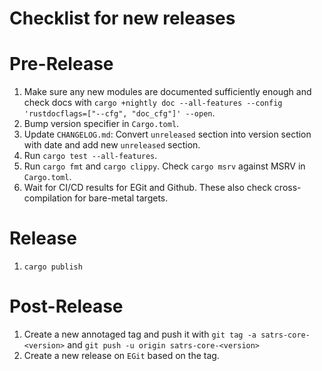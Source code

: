 Checklist for new releases
=======

# Pre-Release

1. Make sure any new modules are documented sufficiently enough and check docs with
   `cargo +nightly doc --all-features --config 'rustdocflags=["--cfg", "doc_cfg"]' --open`.
2. Bump version specifier in `Cargo.toml`.
3. Update `CHANGELOG.md`: Convert `unreleased` section into version section with date and add new
   `unreleased` section.
4. Run `cargo test --all-features`.
5. Run `cargo fmt` and `cargo clippy`. Check `cargo msrv` against MSRV in `Cargo.toml`.
6. Wait for CI/CD results for EGit and Github. These also check cross-compilation for bare-metal
   targets.

# Release

1. `cargo publish`

# Post-Release

1. Create a new annotaged tag and push it with `git tag -a satrs-core-<version>` and
   `git push -u origin satrs-core-<version>`
2. Create a new release on `EGit` based on the tag.

